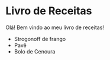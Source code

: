 # Livro de Receitas
Olá! Bem vindo ao meu livro de receitas!
 - Strogonoff de frango
 - Pavê
 - Bolo de Cenoura